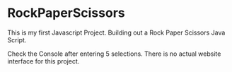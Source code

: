 # RockPaperScissors

This is my first Javascript Project. Building out a Rock Paper Scissors Java Script. 

Check the Console after entering 5 selections. There is no actual website interface for this project.


